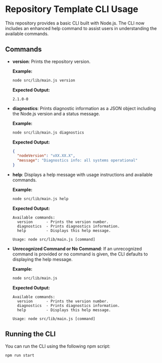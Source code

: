 # Repository Template CLI Usage

This repository provides a basic CLI built with Node.js. The CLI now includes an enhanced help command to assist users in understanding the available commands.

## Commands

- **version**: Prints the repository version.

  **Example:**

  ```bash
  node src/lib/main.js version
  ```

  **Expected Output:**

  ```
  2.1.0-0
  ```

- **diagnostics**: Prints diagnostic information as a JSON object including the Node.js version and a status message.

  **Example:**

  ```bash
  node src/lib/main.js diagnostics
  ```

  **Expected Output:**

  ```json
  {
    "nodeVersion": "vXX.XX.X",
    "message": "Diagnostics info: all systems operational"
  }
  ```

- **help**: Displays a help message with usage instructions and available commands.

  **Example:**

  ```bash
  node src/lib/main.js help
  ```

  **Expected Output:**

  ```
  Available commands:
    version      - Prints the version number.
    diagnostics  - Prints diagnostics information.
    help         - Displays this help message.

  Usage: node src/lib/main.js [command]
  ```

- **Unrecognized Command or No Command**: If an unrecognized command is provided or no command is given, the CLI defaults to displaying the help message.

  **Example:**

  ```bash
  node src/lib/main.js
  ```

  **Expected Output:**

  ```
  Available commands:
    version      - Prints the version number.
    diagnostics  - Prints diagnostics information.
    help         - Displays this help message.

  Usage: node src/lib/main.js [command]
  ```

## Running the CLI

You can run the CLI using the following npm script:

```bash
npm run start
```
